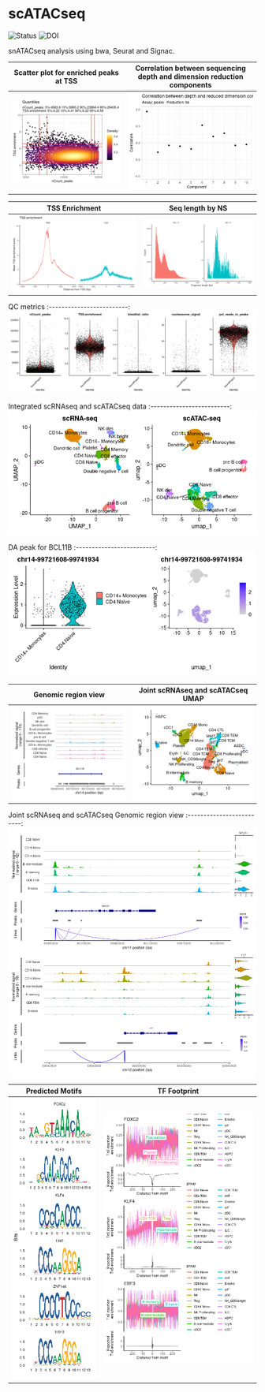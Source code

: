 # scATACseq

![Status](https://img.shields.io/badge/status-alpha-red)
![DOI](https://img.shields.io/badge/DOI-in__progress-blue)

snATACseq analysis using bwa, Seurat and Signac.

Scatter plot for enriched peaks at TSS      | Correlation between sequencing depth and dimension reduction components   
:-------------------------:|:-------------------------:
![](https://github.com/hasanwraeth/scATAC/blob/main/Rplot01.png)  |  ![](https://github.com/hasanwraeth/scATAC/blob/main/Rplot.png)

TSS Enrichment      | Seq length by NS   
:-------------------------:|:-------------------------:
![](https://github.com/hasanwraeth/scATAC/blob/main/unnamed-chunk-12-1.png)  |  ![](https://github.com/hasanwraeth/scATAC/blob/main/unnamed-chunk-13-1.png)

QC metrics 
:-------------------------:
![](https://github.com/hasanwraeth/scATAC/blob/main/unnamed-chunk-14-1.png)

Integrated scRNAseq and scATACseq data
:-------------------------:
![](https://github.com/hasanwraeth/scATAC/blob/main/Rplot04.png)

DA peak for BCL11B
:-------------------------:
![](https://github.com/hasanwraeth/scATAC/blob/main/Rplot05.png)

Genomic region view  |  Joint scRNAseq and scATACseq UMAP
:-------------------------:|:-------------------------:
![](https://github.com/hasanwraeth/scATAC/blob/main/Rplot06.png)  |  ![](https://github.com/hasanwraeth/scATAC/blob/main/Rplotj.png)

Joint scRNAseq and scATACseq Genomic region view
:-------------------------:
![](https://github.com/hasanwraeth/scATAC/blob/main/Rplotj01.png)

Predicted Motifs     | TF Footprint
:-------------------------:|:-------------------------:
![](https://github.com/hasanwraeth/scATAC/blob/main/Motif.png) |  ![](https://github.com/hasanwraeth/scATAC/blob/main/TF.png)
